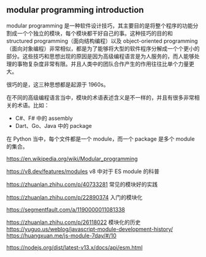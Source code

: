 ## modular programming introduction
modular programming 是一种软件设计技巧，其主要目的是将整个程序的功能分割成一个个独立的模块，每个模块都干好自己的事。这种技巧的目的和 structured programming（面向结构编程）以及 object-oriented programming（面向对象编程）非常相似，都是为了能够将大型的软件程序分解成一个个更小的部分。这些技巧和思想出现的原因是因为高级编程语言是为人服务的，而人能够处理的事物复杂度非常有限。并且人类中的团队合作产生的作用往往比单个力量更大。

很巧的是，这三种思想都是起源于 1960s。

在不同的高级编程语言当中，模块的术语表述含义是不一样的，并且有很多非常相关的术语。比如：
- C#、F# 中的 assembly
- Dart、Go、Java 中的 package

在 Python 当中，每个文件都是一个 module，而一个 package 是多个 module 的集合。

https://en.wikipedia.org/wiki/Modular_programming

https://v8.dev/features/modules v8 中对于 ES module 的科普

https://zhuanlan.zhihu.com/p/40733281 常见的模块好的实践

https://zhuanlan.zhihu.com/p/22890374 入门的模块化

https://segmentfault.com/a/1190000011081338 

https://zhuanlan.zhihu.com/p/26118022 模块化的历史
https://yuguo.us/weblog/javascript-module-development-history/
https://huangxuan.me/js-module-7day/#/10

https://nodejs.org/dist/latest-v13.x/docs/api/esm.html
